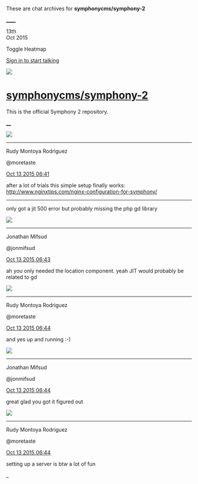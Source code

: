 These are chat archives for **symphonycms/symphony-2**

[__](/symphonycms/symphony-2/archives/2015/10/14)[__](/symphonycms/symphony-2/archives/2015/10/12)

13th  
Oct 2015

Toggle Heatmap

[Sign in to start talking](/login?action=login&button=archive-login)

![](https://avatars-02.gitter.im/group/iv/3/57542c45c43b8c601977197e?s=48)

#  [symphonycms/symphony-2](/symphonycms/symphony-2)

This is the official Symphony 2 repository.

[ __](/orgs/symphonycms/rooms "More symphonycms rooms")

![](https://avatars2.githubusercontent.com/u/857982?v=3&s=30)

____

Rudy Montoya Rodriguez

@moretaste

[Oct 13 2015
06:41](https://gitter.im/symphonycms/symphony-2?at=561ca7b483b69fe7548dc26f)

after a lot of trials this simple setup finally works:
<http://www.nginxtips.com/nginx-configuration-for-symphony/>

____

only got a jit 500 error but probably missing the php gd library

![](https://avatars1.githubusercontent.com/u/859775?v=3&s=30)

____

Jonathan Mifsud

@jonmifsud

[Oct 13 2015
06:43](https://gitter.im/symphonycms/symphony-2?at=561ca7fb99bbd76f0f310fc2)

ah you only needed the location component. yeah JIT would probably be related
to gd

![](https://avatars2.githubusercontent.com/u/857982?v=3&s=30)

____

Rudy Montoya Rodriguez

@moretaste

[Oct 13 2015
06:44](https://gitter.im/symphonycms/symphony-2?at=561ca845773bc4af20ff20e3)

and yes up and running :-)

![](https://avatars1.githubusercontent.com/u/859775?v=3&s=30)

____

Jonathan Mifsud

@jonmifsud

[Oct 13 2015
06:44](https://gitter.im/symphonycms/symphony-2?at=561ca855773bc4af20ff20e6)

great glad you got it figured out

![](https://avatars2.githubusercontent.com/u/857982?v=3&s=30)

____

Rudy Montoya Rodriguez

@moretaste

[Oct 13 2015
06:44](https://gitter.im/symphonycms/symphony-2?at=561ca85899bbd76f0f310fce)

setting up a server is btw a lot of fun

_

